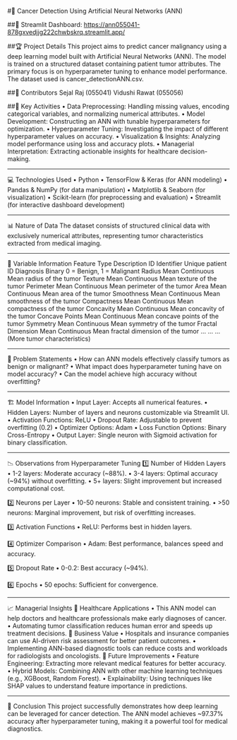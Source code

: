 #📌 Cancer Detection Using Artificial Neural Networks (ANN)

##🔗 Streamlit Dashboard: https://ann055041-878gxvedjjg222chwbskrq.streamlit.app/

##🏆 Project Details
This project aims to predict cancer malignancy using a deep learning model built with Artificial Neural Networks (ANN). The model is trained on a structured dataset containing patient tumor attributes. The primary focus is on hyperparameter tuning to enhance model performance. The dataset used is cancer_detectionANN.csv.

##👥 Contributors
Sejal Raj (055041)
Vidushi Rawat (055056)

##🔑 Key Activities
•	Data Preprocessing: Handling missing values, encoding categorical variables, and normalizing numerical attributes.
•	Model Development: Constructing an ANN with tunable hyperparameters for optimization.
•	Hyperparameter Tuning: Investigating the impact of different hyperparameter values on accuracy.
•	Visualization & Insights: Analyzing model performance using loss and accuracy plots.
•	Managerial Interpretation: Extracting actionable insights for healthcare decision-making.

______________
💻 Technologies Used
•	Python
•	TensorFlow & Keras (for ANN modeling)
•	Pandas & NumPy (for data manipulation)
•	Matplotlib & Seaborn (for visualization)
•	Scikit-learn (for preprocessing and evaluation)
•	Streamlit (for interactive dashboard development)

______________
📊 Nature of Data
The dataset consists of structured clinical data with exclusively numerical attributes, representing tumor characteristics extracted from medical imaging.

______________
📌 Variable Information
Feature	Type	Description
ID	Identifier	Unique patient ID
Diagnosis	Binary	0 = Benign, 1 = Malignant
Radius Mean	Continuous	Mean radius of the tumor
Texture Mean	Continuous	Mean texture of the tumor
Perimeter Mean	Continuous	Mean perimeter of the tumor
Area Mean	Continuous	Mean area of the tumor
Smoothness Mean	Continuous	Mean smoothness of the tumor
Compactness Mean	Continuous	Mean compactness of the tumor
Concavity Mean	Continuous	Mean concavity of the tumor
Concave Points Mean	Continuous	Mean concave points of the tumor
Symmetry Mean	Continuous	Mean symmetry of the tumor
Fractal Dimension Mean	Continuous	Mean fractal dimension of the tumor
...	...	... (More tumor characteristics)

______________
🎯 Problem Statements
•	How can ANN models effectively classify tumors as benign or malignant?
•	What impact does hyperparameter tuning have on model accuracy?
•	Can the model achieve high accuracy without overfitting?

______________
🏗️ Model Information
•	Input Layer: Accepts all numerical features.
•	Hidden Layers: Number of layers and neurons customizable via Streamlit UI.
•	Activation Functions: ReLU
•	Dropout Rate: Adjustable to prevent overfitting (0.2)
•	Optimizer Options: Adam
•	Loss Function Options: Binary Cross-Entropy
•	Output Layer: Single neuron with Sigmoid activation for binary classification.

______________
📉 Observations from Hyperparameter Tuning
1️⃣ Number of Hidden Layers
•	1-2 layers: Moderate accuracy (~88%).
•	3-4 layers: Optimal accuracy (~94%) without overfitting.
•	5+ layers: Slight improvement but increased computational cost.

2️⃣ Neurons per Layer
•	10-50 neurons: Stable and consistent training.
•	>50 neurons: Marginal improvement, but risk of overfitting increases.

3️⃣ Activation Functions
•	ReLU: Performs best in hidden layers.

4️⃣ Optimizer Comparison
•	Adam: Best performance, balances speed and accuracy.

5️⃣ Dropout Rate
•	0-0.2: Best accuracy (~94%).

6️⃣ Epochs
•	50 epochs: Sufficient for convergence.

______________
📈 Managerial Insights
🔹 Healthcare Applications
•	This ANN model can help doctors and healthcare professionals make early diagnoses of cancer.
•	Automating tumor classification reduces human error and speeds up treatment decisions.
🔹 Business Value
•	Hospitals and insurance companies can use AI-driven risk assessment for better patient outcomes.
•	Implementing ANN-based diagnostic tools can reduce costs and workloads for radiologists and oncologists.
🔹 Future Improvements
•	Feature Engineering: Extracting more relevant medical features for better accuracy.
•	Hybrid Models: Combining ANN with other machine learning techniques (e.g., XGBoost, Random Forest).
•	Explainability: Using techniques like SHAP values to understand feature importance in predictions.

______________
🚀 Conclusion
This project successfully demonstrates how deep learning can be leveraged for cancer detection. The ANN model achieves ~97.37% accuracy after hyperparameter tuning, making it a powerful tool for medical diagnostics.
